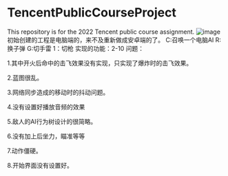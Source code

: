# TencentPublicCourseProject
This repository is for the 2022 Tencent public course assignment.
![image](https://user-images.githubusercontent.com/84280032/186810199-80f001e2-f35f-4942-a122-9c7958691bb0.png)
初始创建的工程是电脑端的，来不及重新做成安卓端的了。
C:召唤一个电脑AI   R:换子弹   G:切手雷  1：切枪
实现的功能：2-10
问题：

1.其中开火后命中的击飞效果没有实现，只实现了爆炸时的击飞效果。

2.蓝图很乱。

3.网络同步造成的移动时的抖动问题。

4.没有设置好播放音频的效果

5.敌人的AI行为树设计的很简略。

6.没有加上后坐力，瞄准等等

7.动作僵硬。

8.开始界面没有设置好。

